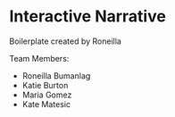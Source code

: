 # Interactive Narrative

Boilerplate created by Roneilla

Team Members:
- Roneilla Bumanlag
- Katie Burton
- Maria Gomez
- Kate Matesic

